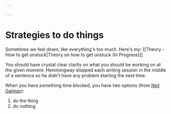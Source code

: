 ```yaml
---

---
```

# Strategies to do things


Sometimes we feel down, like everything's too much. Here's my: [[Theory - How to get unstuck|Theory on how to get unstuck (In Progress)]]

You should have crystal clear clarity on what you should be working on at the given moment. Hemmingway stopped each writing session in the middle of a sentence so he didn't have any problem starting the next time.

When you have something time blocked, you have two options (from [Neil Gaiman](https://tim.blog/2019/03/30/the-tim-ferriss-show-transcripts-neil-gaiman-366/)):
1. do the thing
2. do nothing

